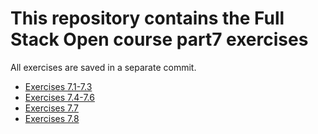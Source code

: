 # This repository contains the Full Stack Open course part7 exercises

All exercises are saved in a separate commit.

- [Exercises 7.1-7.3](./routed-anecdotes/)
- [Exercises 7.4-7.6](./routed-anecdotes/)
- [Exercises 7.7](./country-hook/)
- [Exercises 7.8](./ultimate-hooks/)
